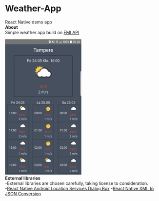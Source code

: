 # Weather-App
React Native demo app
<br>
<b>About</b><br>
Simple weather app build on [FMI API](http://catalog.fmi.fi)

<img src="/screenshots/33514109_2199175396765550_7927328512409600000_n.png" width="250" alt="Weather App"/>
<br>
<b>External libraries</b><br>
-External libraries are chosen carefully, taking license to consideration.<br>
-<a href="https://github.com/webyonet/react-native-android-location-services-dialog-box">React Native Android Location Services Dialog Box</a>
-<a href="https://github.com/connected-lab/react-native-xml2js">React Native XML to JSON Conversion</a>
